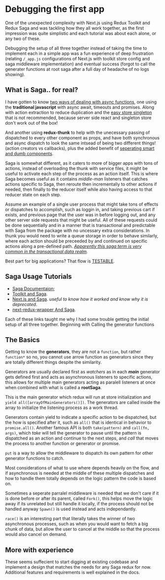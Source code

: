 # Debugging the first app

One of the unexpected complexity with Next.js using Redux Toolkit and Redux Saga and was tackling how they all work together, as the first impression was quite simplistic and each tutorial was about each alone, or any two of these.

Debugging the setup of all three together instead of taking the time to implement each in a simple app was a fun experience of deep frustration (relating `/_app.js` configurations of Next.js with toolkit store config and saga middleware implementation) and eventual success (forgot to call the generater functions at root saga after a full day of headache of no logs showing).

## What is Saga.. for real?

I have gotten to know [two ways of dealing with async functions](https://stackoverflow.com/questions/35411423/how-to-dispatch-a-redux-action-with-a-timeout/35415559#35415559), one using the **traditional javascript** with async await, timeouts and promises. Along with action extraction to reduce duplication and the [easy store singleton](https://react-redux.js.org/api/hooks#usedispatch) that is not recommended, because server side react and singleton store don't work out of the box!

And another using **redux-thunk** to help with the unecessary passing of dispatched to every other component as props, and have both synchronous and async dispatch to look the same intsead of being two different things! (action creators vs callbacks), plus the added benefit of [seperating smart and dumb components](https://medium.com/@dan_abramov/smart-and-dumb-components-7ca2f9a7c7d0).

Saga is somewhat different, as it caters to more of bigger apps with tons of actions, instead of overloading the thunk with service files, it might be useful to activate each step of the process as an action itself. This is where Saga becomes useful as it contains *middle-man* listeners that catches actions specific to Saga, then reroute then incrementally to other actions if needed, then finally to the reducer itself while also having access to that reducer state on each step.

Assume an example of a single user process that might take tons of effects or dispatches to accomplish, such as loggin in, and taking previous cart if exists, and previous page that the user was in before logging out, and any other server side requests that might be useful. All of these requests could be done sequentially and in a manner that is transactional and predictable with Saga from the package with no uncessary extra considerations. In thunk you would need to write a queue storage in order to behave similarly, where each action should be preceeded by and continued on specific actions along a pre-defined path. *[Apparently this saga term is very common in the transactional data realm](https://microservices.io/patterns/data/saga.html).*

Best part for big applications? That flow is [TESTABLE](https://stackoverflow.com/questions/34930735/pros-cons-of-using-redux-saga-with-es6-generators-vs-redux-thunk-with-es2017-asy).

## Saga Usage Tutorials

- [Saga Documentaion](https://redux-saga.js.org/);
- [Toolkit and Saga](https://www.youtube.com/watch?v=2hZhIoRuua4).
- [Next.js and Saga](https://github.com/bmealhouse/next-redux-saga). *useful to know how  it worked and know why it is deprecated*.
- [next-redux-wrapper And Saga](https://github.com/kirill-konshin/next-redux-wrapper#usage-with-redux-saga).

Each of these links taught me why I had some trouble getting the initial setup of all three together. Beginning with Calling the generator functions

## The Basics

Getting to know the **generators**, they are not a `function`, but rather `function*` so no, you cannot use arrow function as generators since they are totally different things despite the similarity.

Generators are usually declared first as *watchers* as in each ***main*** generator gets defined first and acts as asynchronous listeners to specific actions, this allows for multiple main generators acting as paralell listeners at once when combined with what is called a **rootSaga**.

This is the main generator which redux will run at store initialization  and `yield all([arrayOfMainGenerators()])`. The generators are called inside the array to initialize the listening process as a work thread.

Generators contain yield to indicate a specific action to be dispatched, but the how is specified after it, such as `all()` that is identical in behavior to `promise.all()`. Another famous API is both `take(pattern)` and `call(fn, args)`, which *take* will tell the generator to pause until the pattern is dispatched as an action and continue to the next steps, and *call* that moves the process to another function or generator or promise.

`put` is a way to allow the middleware to dispatch its own pattern for other generator functions to catch.

Most considerations of what to use where depends heavily on the flow, and if asynchronous is needed at the middle of these multiple dispatches and how to handle them totally depends on the logic pattern the code is based on.

Sometimes a seperate parralel middleware is needed that we don't care if it is done before or after its parent, called `Fork()`, this helps move the logic away if its unrelated but still handle it locally, if the process should not be handled anyway `Spawn()` is used instead and acts independantly.

`race()` is an interesting part that literally takes the winner of two asynchronous processes, such as when you would want to fetch a big chunk of data, but allow the user to cancel at the middle so that the process would also cancel on demand.

## More with experience

These seems suffecient to start digging at existing codebase and implement a design that matches the needs for any Saga redux for now. Additional features and requirements is well explained in the docs.
